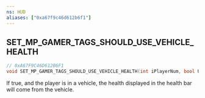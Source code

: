 ```yaml
---
ns: HUD
aliases: ["0xa67f9c46d612b6f1"]
---
```

## SET_MP_GAMER_TAGS_SHOULD_USE_VEHICLE_HEALTH

```c
// 0xA67F9C46D612B6F1
void SET_MP_GAMER_TAGS_SHOULD_USE_VEHICLE_HEALTH(int iPlayerNum, bool UseVehicleHealth);
```

If true, and the player is in a vehicle, the health displayed in the health bar will come from the vehicle.

